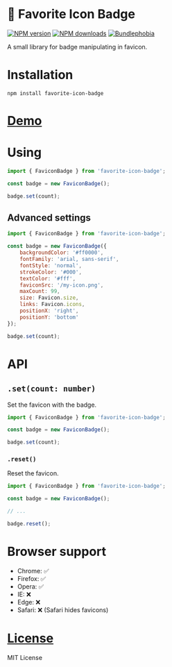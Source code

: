📛 Favorite Icon Badge
===================

[![NPM version](https://img.shields.io/npm/v/favorite-icon-badge.svg?style=flat)](https://www.npmjs.com/package/favorite-icon-badge)
[![NPM downloads](https://img.shields.io/npm/dm/favorite-icon-badge.svg?style=flat)](https://www.npmjs.com/package/favorite-icon-badge)
[![Bundlephobia](https://badgen.net/bundlephobia/minzip/favorite-icon-badge)](https://bundlephobia.com/result?p=favorite-icon-badge)

A small library for badge manipulating in favicon.

# Installation
`npm install favorite-icon-badge`

# [Demo](https://favorite-icon.github.io/favorite-icon/examples/badge.html)

# Using
```js
import { FaviconBadge } from 'favorite-icon-badge';

const badge = new FaviconBadge();

badge.set(count);
```

## Advanced settings
```js
import { FaviconBadge } from 'favorite-icon-badge';

const badge = new FaviconBadge({
    backgroundColor: '#ff0000',
    fontFamily: 'arial, sans-serif',
    fontStyle: 'normal',
    strokeColor: '#000',
    textColor: '#fff',
    faviconSrc: '/my-icon.png',
    maxCount: 99,
    size: Favicon.size,
    links: Favicon.icons,
    positionX: 'right',
    positionY: 'bottom'
});

badge.set(count);
```

# API

## `.set(count: number)`
Set the favicon with the badge.

```js
import { FaviconBadge } from 'favorite-icon-badge';

const badge = new FaviconBadge();

badge.set(count);
```

### `.reset()`
Reset the favicon.

```js
import { FaviconBadge } from 'favorite-icon-badge';

const badge = new FaviconBadge();

// ...

badge.reset();
```

# Browser support
- Chrome: ✅
- Firefox: ✅
- Opera: ✅
- IE: ❌
- Edge: ❌
- Safari: ❌ (Safari hides favicons)

# [License](./LICENSE)
MIT License
